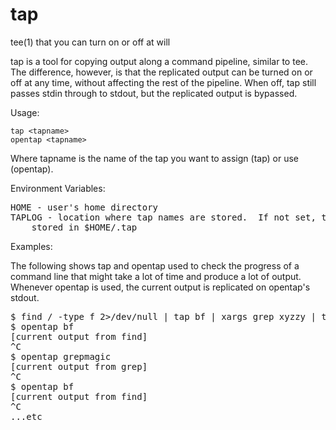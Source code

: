 tap
===

tee(1) that you can turn on or off at will

tap is a tool for copying output along a command pipeline, similar to tee.
The difference, however, is that the replicated output can be turned on or
off at any time, without affecting the rest of the pipeline.  When off,
tap still passes stdin through to stdout, but the replicated output
is bypassed.

Usage:

    tap <tapname>
    opentap <tapname>

Where tapname is the name of the tap you want to assign (tap) or use (opentap).


Environment Variables:
<pre>
HOME - user's home directory
TAPLOG - location where tap names are stored.  If not set, tap names are
    stored in $HOME/.tap
</pre>


Examples:

The following shows tap and opentap used to check the progress of
a command line that might take a lot of time and produce a lot of
output.  Whenever opentap is used, the current output is replicated
on opentap's stdout.

<pre>
$ find / -type f 2>/dev/null | tap bf | xargs grep xyzzy | tap grepmagic >grep.out &
$ opentap bf
[current output from find]
^C
$ opentap grepmagic
[current output from grep]
^C
$ opentap bf
[current output from find]
^C
...etc
</pre>
